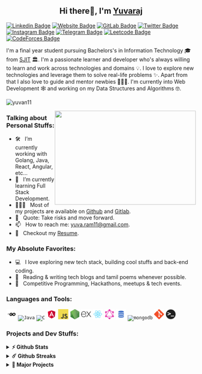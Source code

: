 ### <h2 align="center">Hi there👋, I'm [Yuvaraj](https://github.com/yuvan11/)</h2> 
[![Linkedin Badge](https://img.shields.io/badge/-LinkedIn-0e76a8?style=flat-square&logo=Linkedin&logoColor=white)](https://www.linkedin.com/in/yuvaraj-ramsamy/)
[![Website Badge](https://img.shields.io/badge/Website-3b5998?style=flat-square&logo=google-chrome&logoColor=white)](https://github.com/yuvan11/)
[![GitLab Badge](https://img.shields.io/badge/Website-3b5998?style=flat-square&logo=google-chrome&logoColor=white)](https://github.com/yuvan11/)
[![Twitter Badge](https://img.shields.io/badge/-Gitlab-00acee?style=flat-square&logo=GitLab&logoColor=white)](https://gitlab.com/yuvan11)
[![Instagram Badge](https://img.shields.io/badge/-Instagram-e4405f?style=flat-square&logo=Instagram&logoColor=white)](https://www.instagram.com/explorer_11_/)
[![Telegram Badge](https://img.shields.io/badge/-Telegram-0088cc?style=flat-square&logo=Telegram&logoColor=white)](https://t.me/explorer_11/)
[![Leetcode Badge](https://img.shields.io/badge/-LeetCode-00aceee?style=flat-square&logo=Leetcode&logoColor=yellow)](https://leetcode.com/unitedemotions/)
[![CodeForces Badge](https://img.shields.io/badge/-CodeForces-00acee?style=flat-square&logo=CodeForces&logoColor=white)](https://codeforces.com/profile/yuvaraj_11)









I'm a final year student pursuing Bachelors's in Information Technology 🎓 from [SJIT](https://www.stjosephstechnology.ac.in/web/index.html) 🏛. I'm a passionate learner and developer who's always willing to learn and work across technologies and domains 💡. I love to explore new technologies and leverage them to solve real-life problems ✨. Apart from that I also love to guide and mentor newbies 👨🏻‍💻. I'm currently into Web Development 🕸️ and working on my Data Structures and Algorithms 🤓.

<p align="left"> <img src="https://komarev.com/ghpvc/?username=yuvan11&label=Profile%20views&color=0e75b6&style=flat" alt="yuvan11" /> </p>

<img align="right" height="250" width="375" alt="" src="https://user-images.githubusercontent.com/49576526/120935863-64452280-c722-11eb-86c8-d6d75e3a43de.png" />

### Talking about Personal Stuffs:

- 🛠 &nbsp; I’m currently working with Golang, Java, React, Angular, etc...
- 🚀 &nbsp; I’m currently learning Full Stack Development.
- 👨🏻‍💻 &nbsp; Most of my projects are available on [Github](https://github.com/yuvan11) and [Gitlab](https://gitlab.com/yuvan11).
- 👾 &nbsp; Quote: Take risks and move forward.
- 📫 &nbsp; How to reach me: yuva.ram11@gmail.com.
- 📝 &nbsp; Checkout my [Resume](https://drive.google.com/file/d/1k_miLAzTVynlQX32ewFKnWimW_Oqfy4R/view?usp=sharing).

### My Absolute Favorites:

- 💻 &nbsp; I love exploring new tech stack, building cool stuffs and back-end coding.
- 📰 &nbsp; Reading & writing tech blogs and tamil poems whenever possible.
- 🍕 &nbsp; Competitive Programming, Hackathons, meetups & tech events.

### Languages and Tools:

<code><img height="27" src="https://raw.githubusercontent.com/github/explore/80688e429a7d4ef2fca1e82350fe8e3517d3494d/topics/go/go.png" alt="go"></code>
<code><img height="27" src="https://user-images.githubusercontent.com/49576526/120936503-bb98c200-c725-11eb-8278-a1447c76d241.png" alt="Java"></code>
<code><img height="27" src="https://user-images.githubusercontent.com/49576526/120936593-35c94680-c726-11eb-98d7-fac03f681f7a.png" alt="C"></code>
<code><img height="27" src="https://raw.githubusercontent.com/github/explore/80688e429a7d4ef2fca1e82350fe8e3517d3494d/topics/angular/angular.png" alt="Angular"></code>
<code><img height="27" src="https://raw.githubusercontent.com/github/explore/80688e429a7d4ef2fca1e82350fe8e3517d3494d/topics/javascript/javascript.png" alt="javascript"></code>
<code><img height="27" src="https://raw.githubusercontent.com/github/explore/80688e429a7d4ef2fca1e82350fe8e3517d3494d/topics/nodejs/nodejs.png" alt="nodejs"></code>
<code><img height="27" src="https://raw.githubusercontent.com/devicons/devicon/master/icons/express/express-original.svg" alt="expressjs"></code>
<code><img height="27" src="https://raw.githubusercontent.com/github/explore/80688e429a7d4ef2fca1e82350fe8e3517d3494d/topics/react/react.png" alt="react"></code>
<code><img height="27" src="https://raw.githubusercontent.com/github/explore/80688e429a7d4ef2fca1e82350fe8e3517d3494d/topics/graphql/graphql.png" alt="graphql"></code>
<code><img height="27" src="https://raw.githubusercontent.com/github/explore/80688e429a7d4ef2fca1e82350fe8e3517d3494d/topics/sql/sql.png" alt="sql"></code>
<code><img height="27" src="https://encrypted-tbn0.gstatic.com/images?q=tbn%3AANd9GcSTTzPAw-55ssm1Im594xYZ9eRQu2JylrkYLg&usqp=CAU" alt="mongodb"></code>
<code><img height="27" src="https://raw.githubusercontent.com/devicons/devicon/master/icons/git/git-original.svg" alt="git"></code>
<code><img height="27" src="https://raw.githubusercontent.com/github/explore/80688e429a7d4ef2fca1e82350fe8e3517d3494d/topics/terminal/terminal.png" alt="terminal"></code>



### Projects and Dev Stuffs:

<details>	
  <summary><b>⚡ Github Stats</b></summary>

  <br />
  <img height="180em" src="https://github-readme-stats.vercel.app/api?username=yuvan11&show_icons=true&hide_border=true&&count_private=true&include_all_commits=true" />
  <img height="180em" src="https://github-readme-stats.vercel.app/api/top-langs/?username=yuvan11&show_icons=true&hide_border=true&layout=compact"/>
</details>

<details>	
  <summary><b>☄️ Github Streaks</b></summary>

  <br />
  <img height="180em" src="https://github-readme-streak-stats.herokuapp.com?user=yuvan11&hide_border=true" />
</details>

<details>
  <summary><b>🚀 Major Projects</b></summary>

  <br />
  <table>
    <thead align="center">
      <tr border: none;>
        <td><b>💻 Projects</b></td>
        <td><b>🌟 Stars</b></td>
        <td><b>🍴 Forks</b></td>
        <td><b>🐛 Issues</b></td>
        <td><b>🔔 Pull Requests</b></td>
        <td><b>👨‍💻 Language</b></td>
      </tr>
    </thead>
    <tbody>
      <tr>
	      <td><a href="https://github.com/yuvan11/ContactsBook"><b><img src="https://emojis.slackmojis.com/emojis/images/1622514800/42609/bookmark.png?1622514800" height="15" width="15"> ContactBook</b></a></td>
        <td><img alt="Stars" src="https://img.shields.io/github/stars/yuvan11/ContactsBook?style=flat-square&labelColor=343b41"/></td>
        <td><img alt="Forks" src="https://img.shields.io/github/forks/yuvan11/ContactsBook?style=flat-square&labelColor=343b41"/></td>
        <td><img alt="Issues" src="https://img.shields.io/github/issues/yuvan11/ContactsBook?style=flat-square"/></td>
        <td><img alt="Pull Requests" src="https://img.shields.io/github/issues-pr/yuvan11/ContactsBook?style=flat-square"/></td>
        <td><img alt="Language" src="https://img.shields.io/github/languages/top/yuvan11/ContactsBook?style=flat-square"/></td>
      </tr>
      <tr>
	      <td><a href="https://github.com/yuvan11/go-jwt"><b><img src="https://emojis.slackmojis.com/emojis/images/1506281744/2943/jwt.png?1506281744" height="15" width="15"> Go-JWT</b></a></td>
        <td><img alt="Stars" src="https://img.shields.io/github/stars/yuvan11/go-jwt?style=flat-square&labelColor=343b41"/></td>
        <td><img alt="Forks" src="https://img.shields.io/github/forks/yuvan11/go-jwt?style=flat-square&labelColor=343b41"/></td>
        <td><img alt="Issues" src="https://img.shields.io/github/issues/yuvan11/go-jwt?style=flat-square"/></td>
        <td><img alt="Pull Requests" src="https://img.shields.io/github/issues-pr/yuvan11/go-jwt?style=flat-square"/></td>
        <td><img alt="Language" src="https://img.shields.io/github/languages/top/yuvan11/go-jwt?style=flat-square"/></td>
      </tr>
      <tr>
	      <td><a href="https://github.com/yuvan11/Ethereum-Swap"><b> <img src="https://user-images.githubusercontent.com/49576526/120935033-85a40f80-c71e-11eb-986e-6a1b3b1a778f.png" height="20" width="20"> Ethereum-Swap</b></a></td>
        <td><img alt="Stars" src="https://img.shields.io/github/stars/yuvan11/Ethereum-Swap?style=flat-square&labelColor=343b41"/></td>
        <td><img alt="Forks" src="https://img.shields.io/github/forks/yuvan11/Ethereum-Swap?style=flat-square&labelColor=343b41"/></td>
        <td><img alt="Issues" src="https://img.shields.io/github/issues/yuvan11/Ethereum-Swap?style=flat-square"/></td>
        <td><img alt="Pull Requests" src="https://img.shields.io/github/issues-pr/yuvan11/Ethereum-Swap?style=flat-square"/></td>
        <td><img alt="Language" src="https://img.shields.io/github/languages/top/yuvan11/Ethereum-Swap?label=javascript&style=flat-square"/></td> 
      </tr>
        <tr>
	      <td><a href="https://github.com/yuvan11/exercise-tracker"><b>🏋️ Exercise-Tracker</b></a></td>
        <td><img alt="Stars" src="https://img.shields.io/github/stars/yuvan11/exercise-tracker?style=flat-square&labelColor=343b41"/></td>
        <td><img alt="Forks" src="https://img.shields.io/github/forks/yuvan11/exercise-tracker?style=flat-square&labelColor=343b41"/></td>
        <td><img alt="Issues" src="https://img.shields.io/github/issues/yuvan11/exercise-tracker?style=flat-square"/></td>
        <td><img alt="Pull Requests" src="https://img.shields.io/github/issues-pr/yuvan11/exercise-tracker?style=flat-square"/></td>
        <td><img alt="Language" src="https://img.shields.io/github/languages/top/yuvan11/exercise-tracker?label=javascript&style=flat-square"/></td> 
      </tr>
      <tr>
	 <td><a href="https://github.com/yuvan11/yuvan11"><b>😎 yuvan11</b></a></td>
        <td><img alt="Stars" src="https://img.shields.io/github/stars/yuvan11/yuvan11?style=flat-square&labelColor=343b41"/></td>
        <td><img alt="Forks" src="https://img.shields.io/github/forks/yuvan11/yuvan11?style=flat-square&labelColor=343b41"/></td>
        <td><img alt="Issues" src="https://img.shields.io/github/issues/yuvan11/yuvan11?style=flat-square"/></td>
        <td><img alt="Pull Requests" src="https://img.shields.io/github/issues-pr/yuvan11/yuvan11?style=flat-square"/></td>
        <td><img alt="Language" src="https://img.shields.io/badge/markdown-100%25-blue?style=flat-square"/></td> 
      </tr>
    </tbody>
  </table>
  <br />
</details>
